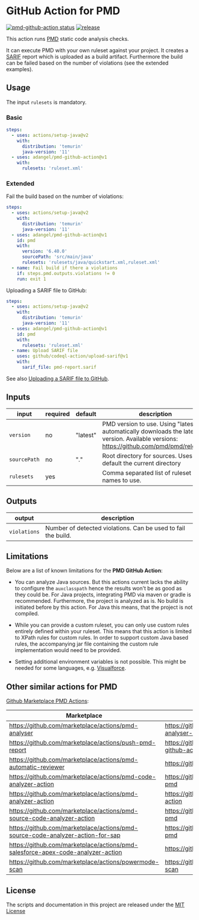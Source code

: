 # GitHub Action for PMD

<a href="https://github.com/adangel/pmd-github-action/actions"><img alt="pmd-github-action status" src="https://github.com/adangel/pmd-github-action/actions/workflows/test.yml/badge.svg"></a>
<a href="https://img.shields.io/github/v/release/adangel/pmd-github-action"><img alt="release" src="https://img.shields.io/github/v/release/adangel/pmd-github-action"></a>

This action runs [PMD](https://pmd.github.io) static code analysis checks.

It can execute PMD with your own ruleset against your project. It creates a [SARIF](https://docs.oasis-open.org/sarif/sarif/v2.1.0/sarif-v2.1.0.html)
report which is uploaded as a build artifact. Furthermore the build can be failed based on the number of violations (see the extended examples).

## Usage

The input `rulesets` is mandatory.

### Basic

```yaml
steps:
  - uses: actions/setup-java@v2
    with:
      distribution: 'temurin'
      java-version: '11'
  - uses: adangel/pmd-github-action@v1
    with:
      rulesets: 'ruleset.xml'
```

### Extended

Fail the build based on the number of violations:

```yaml
steps:
  - uses: actions/setup-java@v2
    with:
      distribution: 'temurin'
      java-version: '11'
  - uses: adangel/pmd-github-action@v1
    id: pmd
    with:
      version: '6.40.0'
      sourcePath: 'src/main/java'
      rulesets: 'rulesets/java/quickstart.xml,ruleset.xml'
  - name: Fail build if there a violations
    if: steps.pmd.outputs.violations != 0
    run: exit 1
```

Uploading a SARIF file to GitHub:

```yaml
steps:
  - uses: actions/setup-java@v2
    with:
      distribution: 'temurin'
      java-version: '11'
  - uses: adangel/pmd-github-action@v1
    id: pmd
    with:
      rulesets: 'ruleset.xml'
  - name: Upload SARIF file
    uses: github/codeql-action/upload-sarif@v1
    with:
      sarif_file: pmd-report.sarif
```

See also [Uploading a SARIF file to GitHub](https://docs.github.com/en/code-security/code-scanning/integrating-with-code-scanning/uploading-a-sarif-file-to-github).

## Inputs

|input       |required|default|description|
|------------|---|--------|---------------|
|`version`   |no |"latest"|PMD version to use. Using "latest" automatically downloads the latest version. Available versions: https://github.com/pmd/pmd/releases|
|`sourcePath`|no |"."     |Root directory for sources. Uses by default the current directory|
|`rulesets`  |yes|        |Comma separated list of ruleset names to use.|

## Outputs

|output      |description|
|------------|-----------|
|`violations`|Number of detected violations. Can be used to fail the build.|

## Limitations

Below are a list of known limitations for the **PMD GitHub Action**:

*   You can analyze Java sources. But this actions current lacks the ability to configure the `auxclasspath` hence
    the results won't be as good as they could be. For Java projects, integrating PMD via maven or gradle is
    recommended. Furthermore, the project is analyzed as is. No build is initiated before by this action.
    For Java this means, that the project is not compiled.

*   While you can provide a custom ruleset, you can only use custom rules entirely defined within your ruleset.
    This means that this action is limited to XPath rules for custom rules. In order to support custom Java based
    rules, the accompanying jar file containing the custom rule implementation would need to be provided.

*   Setting additional environment variables is not possible. This might be needed for some languages,
    e.g. [Visualforce](https://pmd.github.io/latest/pmd_languages_visualforce.html).

## Other similar actions for PMD

[Github Marketplace PMD Actions](https://github.com/marketplace?type=actions&query=pmd):

| Marketplace | Github | License |
|-------------|--------|---------|
|https://github.com/marketplace/actions/pmd-analyser | https://github.com/synergy-au/pmd-analyser-action | MIT |
|https://github.com/marketplace/actions/push-pmd-report | https://github.com/jwgmeligmeyling/pmd-github-action | MIT |
|https://github.com/marketplace/actions/pmd-automatic-reviewer | https://github.com/krukmat/setup-pmd | MIT |
|https://github.com/marketplace/actions/pmd-code-analyzer-action | https://github.com/billyan2018/setup-pmd | MIT |
|https://github.com/marketplace/actions/pmd-analyzer-action | https://github.com/RTJL/pmd-analyzer-action | ? |
|https://github.com/marketplace/actions/pmd-source-code-analyzer-action | https://github.com/sfdx-actions/setup-pmd | MIT |
|https://github.com/marketplace/actions/pmd-source-code-analyzer-action-for-sap | https://github.com/ashkumar-wtc/setup-pmd | MIT |
|https://github.com/marketplace/actions/pmd-salesforce-apex-code-analyzer-action | https://github.com/legetz/setup-pmd | MIT |
|https://github.com/marketplace/actions/powermode-scan | https://github.com/ncino/powermode-scan |

## License

The scripts and documentation in this project are released under the [MIT License](LICENSE)
